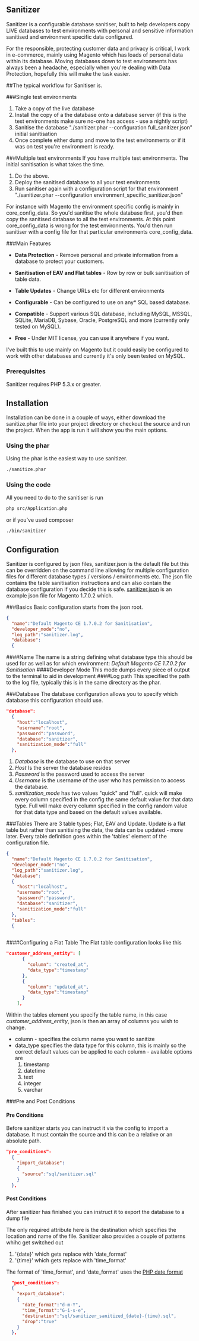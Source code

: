 ## Sanitizer
Sanitizer is a configurable database sanitiser, built to help developers copy LIVE databases to test environments with personal and sensitive information sanitised and environment specific data configured.

For the responsible, protecting customer data and privacy is critical, I work in e-commerce, mainly using Magento which has loads of personal data within its database.
Moving databases down to test environments has always been a headache, especially when you're dealing with Data Protection, hopefully this will make the task easier.


##The typical workflow for Sanitiser is.

###Single test environments
1. Take a copy of the live database
2. Install the copy of a the database onto a database server (if this is the test environments make sure no-one has access - use a nightly script)
3. Sanitise the database "./sanitizer.phar --configuration full_sanitizer.json" initial sanitisation
4. Once complete either dump and move to the test environments or if it was on test you're environment is ready.


###Multiple test environments
If you have multiple test environments. The initial sanitisation is what takes the time.
1. Do the above.
2. Deploy the sanitised database to all your test environments
3. Run sanitiser again with a configuration script for that environment "./sanitizer.phar --configuration environment_specific_sanitizer.json"

For instance with Magento the environment specific config is mainly in core_config_data. So you'd sanitise the whole database first, you'd then copy the sanitised database to all the test environments.
At this point core_config_data is wrong for the test environments. You'd then run sanitiser with a config file for that particular environments core_config_data.

###Main Features

* **Data Protection** - Remove personal and private information from a database to protect your customers.

* **Sanitisation of EAV and Flat tables** - Row by row or bulk sanitisation of table data.

* **Table Updates** - Change URLs etc for different environments

* **Configurable** - Can be configured to use on any* SQL based database.

* **Compatible** - Support various SQL database, including MySQL, MSSQL, SQLite, MariaDB, Sybase, Oracle, PostgreSQL and more (currently only tested on MySQL).

* **Free** - Under MIT license, you can use it anywhere if you want.

I've built this to use mainly on Magento but it could easily be configured to work with other databases and currently it's only been tested on MySQL.

### Prerequisites

Sanitizer requires PHP 5.3.x or greater.

## Installation

Installation can be done in a couple of ways, either download the sanitize.phar file into your project directory or checkout the source and run the project. When the app is run it will show you the main options.

### Using the phar
Using the phar is the easiest way to use sanitizer. 

```bash
./sanitize.phar
```

### Using the code
All you need to do to the sanitiser is run

```bash
php src/Application.php
```
or if you've used composer

```bash
./bin/sanitizer
```

## Configuration
Sanitizer is configured by json files, sanitizer.json is the default file but this can be overridden on the command line allowing for multiple configuration files for different database types / versions / environments etc. The json file contains the table sanitisation instructions and can also contain the database configuration if you decide this is safe. [sanitizer.json](sanitizer.json) is an example json file for Magento 1.7.0.2 which.

###Basics
Basic configuration starts from the json root. 

```json
{
  "name":"Default Magento CE 1.7.0.2 for Sanitisation",
  "developer_mode":"no",
  "log_path":"sanitizer.log",
  "database":
  {
```
####Name
The name is a string defining what database type this should be used for as well as for which environment: *Default Magento CE 1.7.0.2 for Sanitisation*
####Developer Mode
This mode dumps every piece of output to the terminal to aid in development
####Log path
This specified the path to the log file, typically this is in the same directory as the phar. 

###Database
The database configuration allows you to specify which database this configuration should use. 

```json
"database":
  {
    "host":"localhost",
    "username":"root",
    "password":"password",
    "database":"sanitizer",
    "sanitization_mode":"full"
  },
```

1. _Database_ is the database to use on that server
2. _Host_ Is the server the database resides
3. _Password_ is the password used to access the server
4. _Username_ is the username of the user who has permission to access the database. 
5. _sanitization_mode_ has two values "quick" and "full". quick will make every column specified in the config the same default value for that data type. Full will make every column specified in the config random value for that data type and based on the default values available.

###Tables
There are 3 table types; Flat, EAV and Update. Update is a flat table but rather than sanitising the data, the data can be updated - more later.
Every table definition goes within the 'tables' element of the configuration file. 

```json
{
  "name":"Default Magento CE 1.7.0.2 for Sanitisation",
  "developer_mode":"no",
  "log_path":"sanitizer.log",
  "database":
  {
    "host":"localhost",
    "username":"root",
    "password":"password",
    "database":"sanitizer",
    "sanitization_mode":"full"
  },
  "tables":
  {
   
```

####Configuring a Flat Table
The Flat table configuration looks like this
```json
"customer_address_entity": [
      {
        "column": "created_at",
        "data_type":"timestamp"
      },
      {
        "column": "updated_at",
        "data_type":"timestamp"
      }
    ],
```

Within the tables element you specify the table name, in this case *customer_address_entity*, json is then an array of columns you wish to change. 

* column - specifies the column name you want to sanitize
* data_type specifies the data type for this column, this is mainly so the correct default values can be applied to each column - available options are
   1. timestamp
   2. datetime
   3. text
   4. integer
   5. varchar

###Pre and Post Conditions

#### Pre Conditions

Before sanitizer starts you can instruct it via the config to import a database. It must contain the
source and this can be a relative or an absolute path.

```json
"pre_conditions":
  {
    "import_database":
    {
      "source":"sql/sanitizer.sql"
    }
  },
```

#### Post Conditions

After sanitizer has finished you can instruct it to export the database to a dump file

The only required attribute here is the destination which specifies the location and
name of the file. Sanitizer also provides a couple of patterns whihc get switched out

1. '{date}' which gets replace with 'date_format'
2. '{time}' which gets replace with 'time_format'

The format of 'time_format', and 'date_format' uses the [PHP date format](http://php.net/manual/en/function.date.php)

```json
  "post_conditions":
  {
    "export_database":
    {
      "date_format":"d-m-Y",
      "time_format":"G-i-s-e",
      "destination":"sql/sanitizer_sanitized_{date}-{time}.sql",
      "drop":"true"
    }
  },
```
